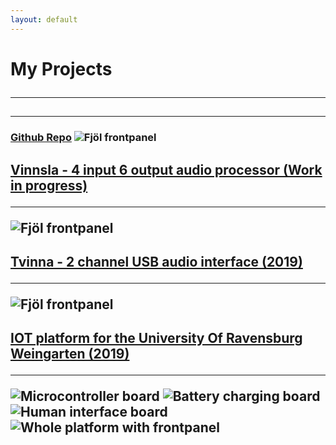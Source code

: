 ```yaml
---
layout: default
---
```


<h1> My Projects
<hr class="new1">

<h2> 
<hr> 
<h3> <a href="https://github.com/hallmar/Eurorack-Modules/tree/master/Fj%C3%B6l" target="_blank">Github Repo</a>
<img src="/assets/img/fjöl.png" alt="Fjöl frontpanel">


<h2> <a href="https://github.com/hallmar/Vinnsla-Audio-processor" target="_blank" >Vinnsla - 4 input 6 output audio processor (Work in progress)</a>
<hr>
<img src="/assets/img/Screenshot 2020-11-20 at 21.41.37.png" alt="Fjöl frontpanel">

<h2> <a href="https://github.com/hallmar/Eurorack-Modules/tree/master/Tvinna" target="_blank" >Tvinna - 2 channel USB audio interface (2019)</a> 
<hr> 

<img src="/assets/img/Screenshot 2020-11-20 at 21.40.47.png" alt="Fjöl frontpanel">


<h2> <a href="https://github.com/hallmar/IOT-Platform" target="_blank" >IOT platform for the University Of Ravensburg Weingarten (2019)</a>
<hr> 
<img src="/assets/img/IMG_2385.JPG" alt="Microcontroller board">
<img src="/assets/img/IMG_2386.JPG" alt="Battery charging board ">
<img src="/assets/img/img_2389.jpg" alt="Human interface board">
<img src="/assets/img/img_2388.jpg" alt="Whole platform with frontpanel">


